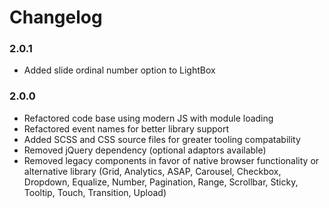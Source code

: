 # Changelog

<!-- -->

### 2.0.1

* Added slide ordinal number option to LightBox

### 2.0.0

* Refactored code base using modern JS with module loading
* Refactored event names for better library support
* Added SCSS and CSS source files for greater tooling compatability
* Removed jQuery dependency (optional adaptors available)
* Removed legacy components in favor of native browser functionality or alternative library (Grid, Analytics, ASAP, Carousel, Checkbox, Dropdown, Equalize, Number, Pagination, Range, Scrollbar, Sticky, Tooltip, Touch, Transition, Upload)